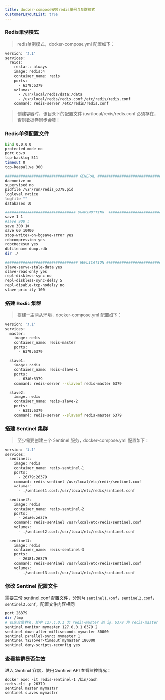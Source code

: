 ```yaml
---
title: docker-compose安装redis单例与集群模式
customerLayoutList: true
---
```


### Redis单例模式

> redis单例模式，docker-compose.yml 配置如下：

```bash
version: '3.1'
services:
  reids:
    restart: always
    image: redis:4
    container_name: redis
    ports:
      - 6379:6379
    volumes:
      - /usr/local/redis/data:/data
      - /usr/local/redis/redis.conf:/etc/redis/redis.conf
    command: redis-server /etc/redis/redis.conf
```
> 创建容器时，该目录下的配置文件 /usr/local/redis/redis.conf 必须存在，否则数据卷同步会错！

### Redis单例配置文件

```bash
bind 0.0.0.0
protected-mode no
port 6379
tcp-backlog 511
timeout 0
tcp-keepalive 300

################################# GENERAL #####################################
daemonize no
supervised no
pidfile /var/run/redis_6379.pid
loglevel notice
logfile ""
databases 10

################################ SNAPSHOTTING  ################################
save 1 1
#save 900 1
save 300 10
save 60 10000
stop-writes-on-bgsave-error yes
rdbcompression yes
rdbchecksum yes
dbfilename dump.rdb
dir ./

################################# REPLICATION #################################
slave-serve-stale-data yes
slave-read-only yes
repl-diskless-sync no
repl-diskless-sync-delay 5
repl-disable-tcp-nodelay no
slave-priority 100
```

### 搭建 Redis 集群

>搭建一主两从环境，docker-compose.yml 配置如下：

```bash
version: '3.1'
services:
  master:
    image: redis
    container_name: redis-master
    ports:
      - 6379:6379

  slave1:
    image: redis
    container_name: redis-slave-1
    ports:
      - 6380:6379
    command: redis-server --slaveof redis-master 6379

  slave2:
    image: redis
    container_name: redis-slave-2
    ports:
      - 6381:6379
    command: redis-server --slaveof redis-master 6379
```

### 搭建 Sentinel 集群

>至少需要创建三个 Sentinel 服务，docker-compose.yml 配置如下：

```bash
version: '3.1'
services:
  sentinel1:
    image: redis
    container_name: redis-sentinel-1
    ports:
      - 26379:26379
    command: redis-sentinel /usr/local/etc/redis/sentinel.conf
    volumes:
      - ./sentinel1.conf:/usr/local/etc/redis/sentinel.conf

  sentinel2:
    image: redis
    container_name: redis-sentinel-2
    ports:
      - 26380:26379
    command: redis-sentinel /usr/local/etc/redis/sentinel.conf
    volumes:
      - ./sentinel2.conf:/usr/local/etc/redis/sentinel.conf

  sentinel3:
    image: redis
    container_name: redis-sentinel-3
    ports:
      - 26381:26379
    command: redis-sentinel /usr/local/etc/redis/sentinel.conf
    volumes:
      - ./sentinel3.conf:/usr/local/etc/redis/sentinel.conf
```

### 修改 Sentinel 配置文件

需要三份 sentinel.conf 配置文件，分别为 `sentinel1.conf`，`sentinel2.conf`，`sentinel3.conf`，配置文件内容相同

```bash
port 26379
dir /tmp
# 自定义集群名，其中 127.0.0.1 为 redis-master 的 ip，6379 为 redis-master 的端口，2 为最小投票数（因为有 3 台 Sentinel 所以可以设置成 2）
sentinel monitor mymaster 127.0.0.1 6379 2
sentinel down-after-milliseconds mymaster 30000
sentinel parallel-syncs mymaster 1
sentinel failover-timeout mymaster 180000
sentinel deny-scripts-reconfig yes
```

### 查看集群是否生效

进入 Sentinel 容器，使用 Sentinel API 查看监控情况：

```
docker exec -it redis-sentinel-1 /bin/bash
redis-cli -p 26379
sentinel master mymaster
sentinel slaves mymaster
```
